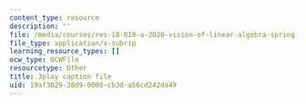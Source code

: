 ```yaml
---
content_type: resource
description: ''
file: /media/courses/res-18-010-a-2020-vision-of-linear-algebra-spring-2020/19af302938d90000cb3da56cd242da49_IHO7_n7Y09s.srt
file_type: application/x-subrip
learning_resource_types: []
ocw_type: OCWFile
resourcetype: Other
title: 3play caption file
uid: 19af3029-38d9-0000-cb3d-a56cd242da49
---
```

